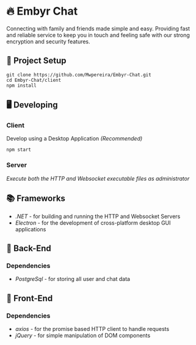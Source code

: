 # 🔥 Embyr Chat

Connecting with family and friends made simple and easy. Providing fast and reliable service to keep you in touch and feeling safe with our strong encryption and security features.

## 📐 Project Setup
```
git clone https://github.com/Mwpereira/Embyr-Chat.git
cd Embyr-Chat/client
npm install
```

## 🖥 Developing

### Client
Develop using a Desktop Application *(Recommended)*
```
npm start
```

### Server
*Execute both the HTTP and Websocket executable files as administrator*

## 📚 Frameworks

* *.NET* - for building and running the HTTP and Websocket Servers
* *Electron* - for the development of cross-platform desktop GUI applications

## 🔐 Back-End

  ### Dependencies
  
  * *PostgreSql* - for storing all user and chat data

## 🎨 Front-End

  ### Dependencies
  
  * *axios* - for the promise based HTTP client to handle requests
  * *jQuery* - for simple manipulation of DOM components

